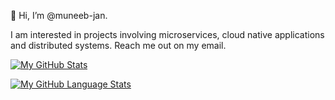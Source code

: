 👋 Hi, I’m @muneeb-jan.

I am interested in projects involving microservices, cloud native applications and distributed systems. Reach me out on my email.

<!---
muneeb-jan/muneeb-jan is a ✨ special ✨ repository because its `README.md` (this file) appears on your GitHub profile.
You can click the Preview link to take a look at your changes.
--->

[![My GitHub Stats](https://github-readme-stats.vercel.app/api/?username=muneeb-jan&show_icons=true&include_all_commits=true&theme=buefy&hide_border=true)]()


[![My GitHub Language Stats](https://github-readme-stats.vercel.app/api/top-langs/?username=muneeb-jan&layout=compact&theme=buefy&hide_border=true)]()
